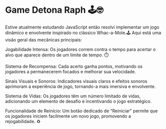 
<h1>Game Detona Raph 🕹🤓</h1>
Estive atualmente estudando JavaScript então resolvi implementar um jogo dinâmico e envolvente inspirado no clássico Whac-a-Mole.🕹 Aqui está uma visão geral das mecânicas principais:

Jogabilidade Intensa: Os jogadores correm contra o tempo para acertar o alvo que aparece dentro de um limite de tempo. ⏱️

Sistema de Recompensa: Cada acerto ganha pontos, motivando os jogadores a permanecerem focados e melhorar sua velocidade.

Sinais Visuais e Sonoros: Indicadores visuais claros e efeitos sonoros aprimoram a experiência de jogo, tornando-a mais imersiva e envolvente.

Sistema de Vidas: Os jogadores têm um número limitado de vidas, adicionando um elemento de desafio e incentivando o jogo estratégico.

Funcionalidade de Reinício: Um botão dedicado de "Reiniciar" permite que os jogadores iniciem facilmente um novo jogo, promovendo a rejogabilidade. ♻️
